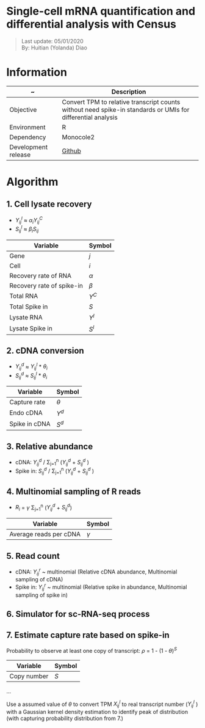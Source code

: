 # Single-cell mRNA quantification and differential analysis with Census
> Last update: 05/01/2020 <br>
> By: Huitian (Yolanda) Diao

# Information 
| ~ | Description |
| --- | --- |
| Objective | Convert TPM to relative transcript counts without need spike-in standards or UMIs for differential analysis |
| Environment | R |
| Dependency | Monocole2 |
| Development release | [Github](https://github.com/cole-trapnell-lab/monocle-release) |

# Algorithm
## 1. **Cell lysate recovery** <br>
  - *Y<sub>ij</sub><sup>l</sup>* ≈ *&alpha;<sub>i</sub>Y<sub>ij</sub><sup>C</sup>* <br>
  - *S<sub>ij</sub><sup>l</sup>* ≈ *&beta;<sub>i</sub>S<sub>ij</sub>*
 
| Variable | Symbol |
| --- | --- |
| Gene | *j* |
| Cell | *i* |
| Recovery rate of RNA |  *&alpha;* |
| Recovery rate of spike-in | *&beta;* |
| Total RNA | *Y<sup>C</sup>* |
| Total Spike in | *S* |
| Lysate RNA | *Y<sup>l</sup>* |
| Lysate Spike in | *S<sup>l</sup>* |

## 2. **cDNA conversion** <br>
  - *Y<sub>ij</sub><sup>d</sup>* ≈ *Y<sub>ij</sub><sup>l</sup>* * *&theta;<sub>i</sub>* <br>
  - *S<sub>ij</sub><sup>d</sup>* ≈ *S<sub>ij</sub><sup>l</sup>* * *&theta;<sub>i</sub>* <br>
 
| Variable | Symbol |
| --- | --- |
| Capture rate | *&theta;* |
| Endo cDNA | *Y<sup>d</sup>* |
| Spike in cDNA | *S<sup>d<sup>* |

## 3. **Relative abundance** <br>
 - cDNA:  *Y<sub>ij</sub><sup>d</sup>* / &Sigma;<sub>j=1</sub><sup>n</sup> (*Y<sub>ij</sub><sup>d</sup>* +  *S<sub>ij</sub><sup>d</sup>* )
 - Spike in:  *S<sub>ij</sub><sup>d</sup>* / &Sigma;<sub>j=1</sub><sup>n</sup> (*Y<sub>ij</sub><sup>d</sup>* +  *S<sub>ij</sub><sup>d</sup>* ) 

## 4. **Multinomial sampling of R reads**
 - *R<sub>i</sub>* = *&gamma;* &Sigma;<sub>j=1</sub><sup>n</sup> (*Y<sub>ij</sub><sup>d</sup>* +  *S<sub>ij</sub><sup>d</sup>*)

| Variable | Symbol |
| --- | --- |
| Average reads per cDNA | *&gamma;* |

## 5. **Read count**
  - cDNA: *Y<sub>ij</sub><sup>r</sup>* ~ multinomial (Relative cDNA abundance, Multinomial sampling of cDNA)
  - Spike in: *Y<sub>ij</sub><sup>r</sup>* ~ multinomial (Relative spike in abundance, Multinomial sampling of spike in)

## 6. **Simulator for sc-RNA-seq process**

## 7. **Estimate capture rate based on spike-in**
Probability to observe at least one copy of transcript: *&rho;* = 1 - (1 - *&theta;*)*<sup>S</sup>*

| Variable | Symbol |
| --- | --- |
| Copy number | *S* |

...

Use a assumed value of *&theta;* to convert TPM *X<sub>ij</sub><sup>l</sup>*  to real transcript number (*Y<sub>ij</sub><sup>l</sup>* ) with a Gaussian kernel density estimation to identify peak of distribution (with capturing probability distribution from 7.)


